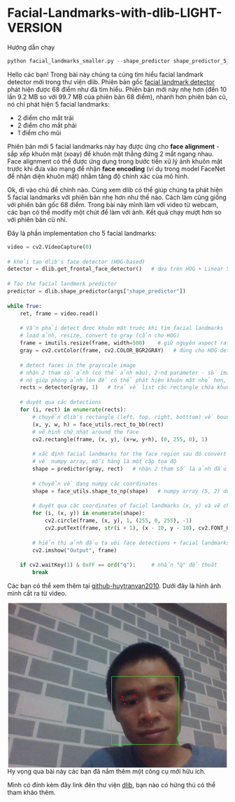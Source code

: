 # Facial-Landmarks-with-dlib-LIGHT-VERSION
Hướng dẫn chạy
```python
python facial_landmarks_smaller.py --shape_predictor shape_predictor_5_face_landmarks.dat
```
Hello các bạn!
Trong bài này chúng ta cùng tìm hiểu facial landmark detector mới trong thư viện dlib. Phiên bản gốc [facial landmark detector](https://github.com/huytranvan2010/Facial-landmarks-with-dlib-OpenCV) phát hiện được 68 điểm như đã tìm hiểu. Phiên bản mới này nhẹ hơn (đến 10 lần 9.2 MB so với 99.7 MB của phiên bản 68 điểm), nhanh hơn phiên bản cũ, nó chỉ phát hiện 5 facial landmarks:
* 2 điểm cho mắt trái
* 2 điểm cho mắt phải
* 1 điểm cho mũi

Phiên bản mới 5 facial landmarks này hay được ứng cho **face alignment** - sắp xếp khuôn mặt (xoay) để khuôn mặt thẳng đứng 2 mắt ngang nhau. Face alignment có thể được ứng dụng trong bước tiền xử lý ảnh khuôn mặt trước khi đưa vào mạng để nhận **face encoding** (ví dụ trong model FaceNet để nhận diện khuôn mặt) nhằm tăng độ chính xác của mô hình.

Ok, đi vào chủ đề chính nào. Cùng xem dlib có thể giúp chúng ta phát hiện 5 facial landmarks với phiên bản nhẹ hơn như thế nào. Cách làm cũng giống với phiên bản gốc 68 điểm. Trong bài này mình làm với video từ webcam, các bạn có thể modify một chút để làm với ảnh. Kết quả chạy mượt hơn so với phiên bản cũ nhỉ.

Đây là phần implementation cho 5 facial landmarks:
```python
video = cv2.VideoCapture(0)

# khởi tạo dlib's face detector (HOG-based)
detector = dlib.get_frontal_face_detector()   # dựa trên HOG + Linear SVM tìm face, xem thêm bài face recognition

# Tạo the facial landmerk predictor
predictor = dlib.shape_predictor(args["shape_predictor"])

while True:
    ret, frame = video.read()

    # Vẫn phải detect được khuôn mặt trước khi tìm facial landmarks
    # load ảnh, resize, convert to gray (cần cho HOG)
    frame = imutils.resize(frame, width=500)    # giữ nguyên aspect ratio, để size lớn quá lag
    gray = cv2.cvtColor(frame, cv2.COLOR_BGR2GRAY)   # dùng cho HOG detector bên dưới

    # detect faces in the grayscale image
    # nhận 2 tham số ảnh (có thể ảnh màu), 2-nd parameter - số image pyramids tạo ra trước khi detect faces (upsample)
    # nó giúp phóng ảnh lên để có thể phát hiện khuôn mặt nhỏ hơn, dùng thì chạy lâu hơn
    rects = detector(gray, 1)   # trả về list các rectangle chứa khuôn mặt (left, top, right, bottom) <=> (xmin, ymin, xmax, ymax)

    # duyệt qua các detections
    for (i, rect) in enumerate(rects):
        # chuyển dlib's rectangle (left, top, right, botttom) về bounding box hay dùng trong OpenCV (xmin, ymin, w, h)
        (x, y, w, h) = face_utils.rect_to_bb(rect)
        # vẽ hình chữ nhật around the face
        cv2.rectangle(frame, (x, y), (x+w, y+h), (0, 255, 0), 1)

        # xác định facial landmarks for the face region sau đó convert các facial landmarks (x,y)
        # về numpy array, mỗi hàng là một cặp tọa độ
        shape = predictor(gray, rect)   # nhận 2 tham số là ảnh đầu vào và vùng phát hiện khuôn mặt, shape.part(i) là cặp tọa độ thứ i

        # chuyển về dạng numpy các coordinates
        shape = face_utils.shape_to_np(shape)   # numpy array (5, 2) do có 5 points

        # duyệt qua các coordinates of facial landmarks (x, y) và vẽ chúng lên ảnh
        for (i, (x, y)) in enumerate(shape):
            cv2.circle(frame, (x, y), 1, (255, 0, 255), -1)
            cv2.putText(frame, str(i + 1), (x - 10, y - 10), cv2.FONT_HERSHEY_SIMPLEX, 0.35, (0, 0, 255), 1)

        # hiển thị ảnh đầu ta với face detections + facial landmarks
        cv2.imshow("Output", frame)

    if cv2.waitKey(1) & 0xFF == ord("q"):     # nhấn "q" để thoát
        break
```
Các bạn có thể xem thêm tại [github-huytranvan2010](https://github.com/huytranvan2010/Facial-Landmarks-with-dlib-LIGHT-VERSION). Dưới đây là hình ảnh mình cắt ra từ video.

<img src="output.png" style="display:block; margin-left:auto; margin-right:auto"> 
Hy vọng qua bài này các bạn đã nắm thêm một công cụ mới hữu ích.

Mình có đính kèm đây link đên thư viện [dlib](https://github.com/davisking/dlib-models), bạn nào có hứng thú có thể tham khảo thêm.
